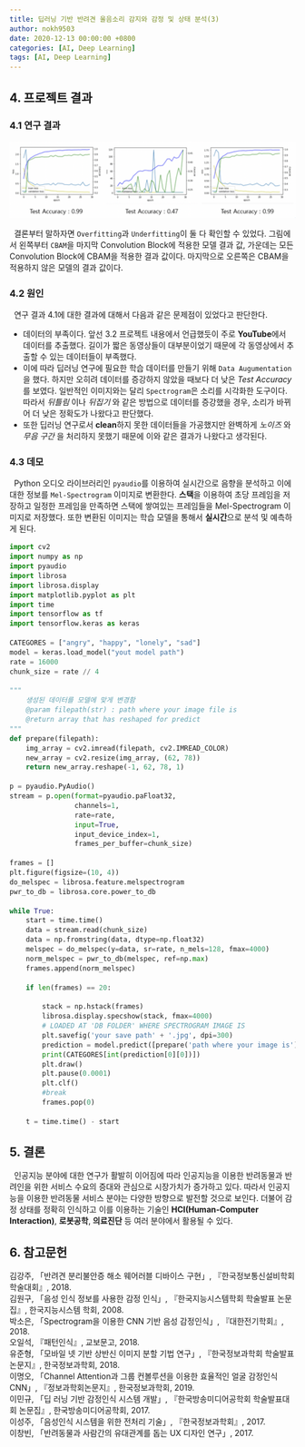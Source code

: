 ```yaml
---
title: 딥러닝 기반 반려견 울음소리 감지와 감정 및 상태 분석(3)
author: nokh9503
date: 2020-12-13 00:00:00 +0800
categories: [AI, Deep Learning]
tags: [AI, Deep Learning]
---
```


## 4. 프로젝트 결과
### 4.1 연구 결과

![test accuracy](/assets/img/ai/project/test_accuracy.png)

&nbsp;&nbsp;결론부터 말하자면 `Overfitting`과 `Underfitting`이 둘 다 확인할 수 있었다. 그림에서 왼쪽부터 `CBAM`을 마지막 Convolution Block에 적용한 모델 결과 값, 가운데는 모든 Convolution Block에 CBAM을 적용한 결과 값이다. 마지막으로 오른쪽은 CBAM을 적용하지 않은 모델의 결과 값이다.

### 4.2 원인

&nbsp;&nbsp;연구 결과 4.1에 대한 결과에 대해서 다음과 같은 문제점이 있었다고 판단한다.
- 데이터의 부족이다. 앞선 3.2 프로젝트 내용에서 언급했듯이 주로 **YouTube**에서 데이터를 추출했다. 길이가 짧은 동영상들이 대부분이었기 때문에 각 동영상에서 추출할 수 있는 데이터들이 부족했다.
- 이에 따라 딥러닝 연구에 필요한 학습 데이터를 만들기 위해 `Data Augumentation`을 했다. 하지만 오히려 데이터를 증강하지 않았을 때보다 더 낮은 _Test Accuracy_ 를 보였다. 일반적인 이미지와는 달리 `Spectrogram`은 소리를 시각화한 도구이다. 따라서 _뒤틀림_ 이나 _뒤집기_ 와 같은 방법으로 데이터를 증강했을 경우, 소리가 바뀌어 더 낮은 정확도가 나왔다고 판단했다.
- 또한 딥러닝 연구로서 **clean**하지 못한 데이터들을 가공했지만 완벽하게 _노이즈_ 와 _무음 구간_ 을 처리하지 못했기 때문에 이와 같은 결과가 나왔다고 생각된다.

### 4.3 데모

&nbsp;&nbsp;Python 오디오 라이브러리인 `pyaudio`를 이용하여 실시간으로 음향을 분석하고 이에 대한 정보를 `Mel-Spectrogram` 이미지로 변환한다. **스택**을 이용하여 초당 프레임을 저장하고 일정한 프레임을 만족하면 스택에 쌓여있는 프레임들을 Mel-Spectrogram 이미지로 저장했다. 또한 변환된 이미지는 학습 모델을 통해서 **실시간**으로 분석 및 예측하게 된다.

```python
import cv2
import numpy as np
import pyaudio
import librosa
import librosa.display
import matplotlib.pyplot as plt
import time
import tensorflow as tf
import tensorflow.keras as keras

CATEGORES = ["angry", "happy", "lonely", "sad"]
model = keras.load_model("yout model path")
rate = 16000
chunk_size = rate // 4

"""
    생성된 데이터를 모델에 맞게 변경함
    @param filepath(str) : path where your image file is
    @return array that has reshaped for predict
"""
def prepare(filepath):
    img_array = cv2.imread(filepath, cv2.IMREAD_COLOR)
    new_array = cv2.resize(img_array, (62, 78))
    return new_array.reshape(-1, 62, 78, 1)

p = pyaudio.PyAudio()
stream = p.open(format=pyaudio.paFloat32,
                channels=1,
                rate=rate,
                input=True,
                input_device_index=1,
                frames_per_buffer=chunk_size)

frames = []
plt.figure(figsize=(10, 4))
do_melspec = librosa.feature.melspectrogram
pwr_to_db = librosa.core.power_to_db

while True:
    start = time.time()
    data = stream.read(chunk_size)
    data = np.fromstring(data, dtype=np.float32)
    melspec = do_melspec(y=data, sr=rate, n_mels=128, fmax=4000)
    norm_melspec = pwr_to_db(melspec, ref=np.max)
    frames.append(norm_melspec)
    
    if len(frames) == 20:
        
        stack = np.hstack(frames)
        librosa.display.specshow(stack, fmax=4000)
        # LOADED AT 'DB FOLDER' WHERE SPECTROGRAM IMAGE IS
        plt.savefig('your save path' + '.jpg', dpi=300)
        prediction = model.predict([prepare('path where your image is')])
        print(CATEGORES[int(prediction[0][0])])
        plt.draw()
        plt.pause(0.0001)
        plt.clf()
        #break
        frames.pop(0)

    t = time.time() - start
```

## 5. 결론

&nbsp;&nbsp;인공지능 분야에 대한 연구가 활발히 이어짐에 따라 인공지능을 이용한 반려동물과 반려인을 위한 서비스 수요의 증대와 관심으로 시장가치가 증가하고 있다. 따라서 인공지능을 이용한 반려동물 서비스 분야는 다양한 방향으로 발전할 것으로 보인다. 더불어 감정 상태를 정확히 인식하고 이를 이용하는 기술인 **HCI(Human-Computer Interaction)**, **로봇공학**, **의료진단** 등 여러 분야에서 활용될 수 있다.

## 6. 참고문헌
김강주, 「반려견 분리불안증 해소 웨어러블 디바이스 구현」, 『한국정보통신설비학회 학술대회』, 2018.  
김원구, 「음성 인식 정보를 사용한 감정 인식」, 『한국지능시스템학회 학술발표 논문집』, 한국지능시스템 학회, 2008.  
박소은, 「Spectrogram을 이용한 CNN 기반 음성 감정인식」, 『대한전기학회』, 2018.  
오일석, 『패턴인식』, 교보문고, 2018.  
유준형, 「모바일 넷 기반 상반신 이미지 분할 기법 연구」, 『한국정보과학회 학술발표논문지』, 한국정보과학회, 2018.  
이명오, 「Channel Attention과 그룹 컨볼루션을 이용한 효율적인 얼굴 감정인식 CNN」, 『정보과학회논문지』, 한국정보과학회, 2019.  
이민규, 「딥 러닝 기반 감정인식 시스템 개발」, 『한국방송미디어공학회 학술발표대회 논문집』, 한국방송미디어공학회, 2017.  
이성주, 「음성인식 시스템을 위한 전처리 기술」, 『한국정보과학회』, 2017.  
이창빈, 「반려동물과 사람간의 유대관계를 돕는 UX 디자인 연구」, 2017.
